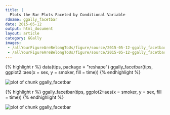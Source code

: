 ```yaml
---
title: |
  Plots the Bar Plots Faceted by Conditional Variable
rdname: ggally_facetbar
date: 2015-05-12
output: html_document
layout: article
category: GGally
images:
 - /allYourFigureAreBelongToUs/figure/source/2015-05-12-ggally_facetbar//ggally_facetbar-1.png
 - /allYourFigureAreBelongToUs/figure/source/2015-05-12-ggally_facetbar//ggally_facetbar-2.png
---
```





{% highlight r %}
data(tips, package = "reshape")
 ggally_facetbar(tips, ggplot2::aes(x = sex, y = smoker, fill = time))
{% endhighlight %}

![plot of chunk ggally_facetbar](/allYourFigureAreBelongToUs/figure/source/2015-05-12-ggally_facetbar/ggally_facetbar-1.png) 

{% highlight r %}
 ggally_facetbar(tips, ggplot2::aes(x = smoker, y = sex, fill = time))
{% endhighlight %}

![plot of chunk ggally_facetbar](/allYourFigureAreBelongToUs/figure/source/2015-05-12-ggally_facetbar/ggally_facetbar-2.png) 